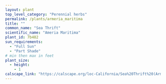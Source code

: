 ```yaml
---
layout: plant                                                              
top_level_category: "Perennial herbs"
permalink: /plants/armeria_maritima
title: ""
common_name: "Sea Thrift"
scientific_name: "Ameria Maritima"
plant_id: 7b482
sun_requirements:
  - "Full Sun"
  - "Part Shade"
# min then max in feet
plant_size:
  - height: 
    - 1
calscape_link: "https://calscape.org/loc-California/Sea%20Thrift%20(Armeria%20maritima)"
---
```



